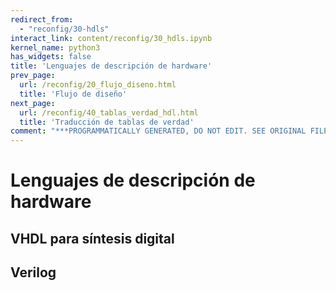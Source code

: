 ```yaml
---
redirect_from:
  - "reconfig/30-hdls"
interact_link: content/reconfig/30_hdls.ipynb
kernel_name: python3
has_widgets: false
title: 'Lenguajes de descripción de hardware'
prev_page:
  url: /reconfig/20_flujo_diseno.html
  title: 'Flujo de diseño'
next_page:
  url: /reconfig/40_tablas_verdad_hdl.html
  title: 'Traducción de tablas de verdad'
comment: "***PROGRAMMATICALLY GENERATED, DO NOT EDIT. SEE ORIGINAL FILES IN /content***"
---
```

# **Lenguajes de descripción de hardware**



## VHDL para síntesis digital



## Verilog


